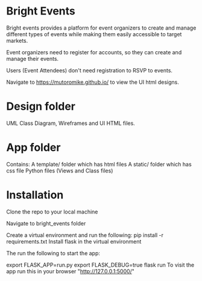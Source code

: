 # Bright Events

Bright events provides a platform for event organizers to create and manage different types of events while making them easily accessible to target markets.

Event organizers need to register for accounts, so they can create and manage their events.

Users (Event Attendees) don't need registration to RSVP to events.

Navigate to https://mutoromike.github.io/ to view the UI html designs.

# Design folder

UML Class Diagram, Wireframes and UI HTML files.

# App folder

Contains: A template/ folder which has html files A static/ folder which has css file
          Python files (Views and Class files)

# Installation

Clone the repo to your local machine

Navigate to bright_events folder

Create a virtual environment and run the following: pip install -r requirements.txt Install flask in the virtual environment

The run the following to start the app:

export FLASK_APP=run.py
export FLASK_DEBUG=true
flask run To visit the app run this in your browser "http://127.0.0.1:5000/"